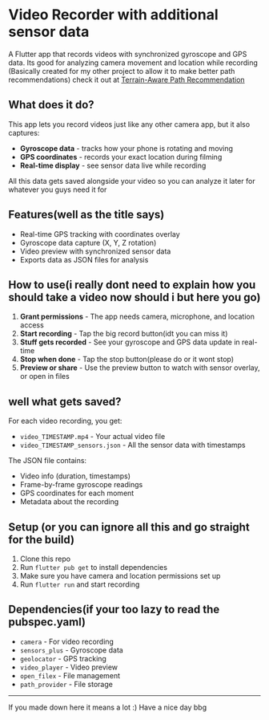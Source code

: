# Video Recorder with additional sensor data

A Flutter app that records videos with synchronized gyroscope and GPS data. Its good for analyzing camera movement and location while recording (Basically created for my other project to allow it to make better path recommendations) check it out at [Terrain-Aware Path Recommendation](https://github.com/sumit-s-nair/Terrain-Aware-Path-Recommendation)

## What does it do?

This app lets you record videos just like any other camera app, but it also captures:
- **Gyroscope data** - tracks how your phone is rotating and moving
- **GPS coordinates** - records your exact location during filming
- **Real-time display** - see sensor data live while recording

All this data gets saved alongside your video so you can analyze it later for whatever you guys need it for

## Features(well as the title says)

- Real-time GPS tracking with coordinates overlay
- Gyroscope data capture (X, Y, Z rotation)
- Video preview with synchronized sensor data
- Exports data as JSON files for analysis

## How to use(i really dont need to explain how you should take a video now should i but here you go)

1. **Grant permissions** - The app needs camera, microphone, and location access
2. **Start recording** - Tap the big record button(idt you can miss it)
3. **Stuff gets recorded** - See your gyroscope and GPS data update in real-time
4. **Stop when done** - Tap the stop button(please do or it wont stop)
5. **Preview or share** - Use the preview button to watch with sensor overlay, or open in files

## well what gets saved?

For each video recording, you get:
- `video_TIMESTAMP.mp4` - Your actual video file
- `video_TIMESTAMP_sensors.json` - All the sensor data with timestamps

The JSON file contains:
- Video info (duration, timestamps)
- Frame-by-frame gyroscope readings
- GPS coordinates for each moment
- Metadata about the recording

## Setup (or you can ignore all this and go straight for the build)

1. Clone this repo
2. Run `flutter pub get` to install dependencies
3. Make sure you have camera and location permissions set up
4. Run `flutter run` and start recording

## Dependencies(if your too lazy to read the pubspec.yaml)

- `camera` - For video recording
- `sensors_plus` - Gyroscope data
- `geolocator` - GPS tracking  
- `video_player` - Video preview
- `open_filex` - File management
- `path_provider` - File storage

---

If you made down here it means a lot :)
Have a nice day bbg
